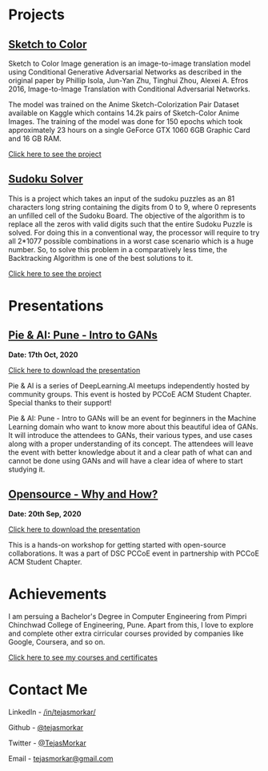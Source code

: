 # Projects

## [Sketch to Color](./sketch-to-color) 

Sketch to Color Image generation is an image-to-image translation model using Conditional Generative Adversarial Networks as described in the original paper by Phillip Isola, Jun-Yan Zhu, Tinghui Zhou, Alexei A. Efros 2016, Image-to-Image Translation with Conditional Adversarial Networks.

The model was trained on the Anime Sketch-Colorization Pair Dataset available on Kaggle which contains 14.2k pairs of Sketch-Color Anime Images. The training of the model was done for 150 epochs which took approximately 23 hours on a single GeForce GTX 1060 6GB Graphic Card and 16 GB RAM.

[Click here to see the project](./sketch-to-color)

## [Sudoku Solver](./sudoku-solver)

This is a project which takes an input of the sudoku puzzles as an 81 characters long string containing the digits from 0 to 9, where 0 represents an unfilled cell of the Sudoku Board. The objective of the algorithm is to replace all the zeros with valid digits such that the entire Sudoku Puzzle is solved. For doing this in a conventional way, the processor will require to try all 2*1077 possible combinations in a worst case scenario which is a huge number. So, to solve this problem in a comparatively less time, the Backtracking Algorithm is one of the best solutions to it.

[Click here to see the project](./sudoku-solver)

# Presentations 

## [Pie & AI: Pune - Intro to GANs](https://github.com/tejasmorkar/tejasmorkar.github.io/raw/master/assets/ppts/pie-ai-pune-intro-to-gans.pdf)

**Date: 17th Oct, 2020**

[Click here to download the presentation](https://github.com/tejasmorkar/tejasmorkar.github.io/raw/master/assets/ppts/pie-ai-pune-intro-to-gans.pdf)

Pie & AI is a series of DeepLearning.AI meetups independently hosted by community groups. This event is hosted by PCCoE ACM Student Chapter. Special thanks to their support!

Pie & AI: Pune - Intro to GANs will be an event for beginners in the Machine Learning domain who want to know more about this beautiful idea of GANs. It will introduce the attendees to GANs, their various types, and use cases along with a proper understanding of its concept. The attendees will leave the event with better knowledge about it and a clear path of what can and cannot be done using GANs and will have a clear idea of where to start studying it.

## [Opensource - Why and How?](https://github.com/tejasmorkar/tejasmorkar.github.io/raw/master/assets/ppts/opensource-why-and-how.pdf)

**Date: 20th Sep, 2020**

[Click here to download the presentation](https://github.com/tejasmorkar/tejasmorkar.github.io/raw/master/assets/ppts/opensource-why-and-how.pdf)

This is a hands-on workshop for getting started with open-source collaborations. It was a part of DSC PCCoE event in partnership with PCCoE ACM Student Chapter. 

# Achievements

I am persuing a Bachelor's Degree in Computer Engineering from Pimpri Chinchwad College of Engineering, Pune. Apart from this, I love to explore and complete other extra cirricular courses provided by companies like Google, Coursera, and so on. 

[Click here to see my courses and certificates](./pages/courses-and-achievements/)

# Contact Me

LinkedIn - [/in/tejasmorkar/](https://www.linkedin.com/in/tejasmorkar/)

Github - [@tejasmorkar](https://github.com/tejasmorkar)

Twitter - [@TejasMorkar](https://twitter.com/TejasMorkar)

Email - [tejasmorkar@gmail.com](mailto:tejasmorkar@gmail.com)
